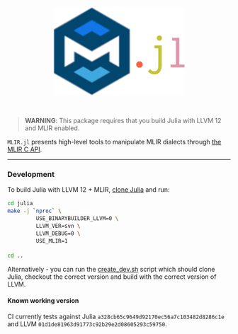 <p align="center">
<img height="200px" src="logo.png">
</p>
<br>

> **WARNING**: This package requires that you build Julia with LLVM 12 and MLIR enabled.

`MLIR.jl` presents high-level tools to manipulate MLIR dialects through [the MLIR C API](https://mlir.llvm.org/docs/CAPI/).

---

### Development

To build Julia with LLVM 12 + MLIR, [clone Julia](https://github.com/JuliaLang/julia) and run:

```sh
cd julia
make -j `nproc` \
         USE_BINARYBUILDER_LLVM=0 \
         LLVM_VER=svn \
         LLVM_DEBUG=0 \
         USE_MLIR=1

cd ..
```

Alternatively - you can run the [create_dev.sh](https://github.com/femtomc/MLIR.jl/blob/main/create_dev.sh) script which should clone Julia, checkout the correct version and build with the correct version of LLVM.

#### Known working version

CI currently tests against Julia `a328cb65c9649d92170ec56a7c103482d8286c1e` and LLVM `01d1de81963d91773c92b29e2d08605293c59750`.
